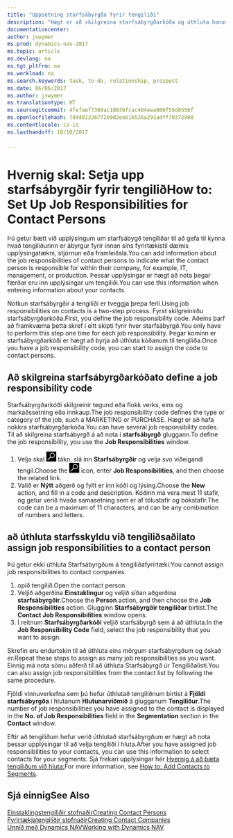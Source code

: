 ```yaml
---
title: "Uppsetning starfsábyrgða fyrir tengiliði"
description: "Hægt er að skilgreina starfsábyrgðarkóða og úthluta honum til tengiliðs til að gefa til kynna hvaða verkhluta tengiliður þinn ber ábyrgð á í sínu fyrirtæki, t.d. upplýsingatækni eða framleiðslu."
documentationcenter: 
author: jswymer
ms.prod: dynamics-nav-2017
ms.topic: article
ms.devlang: na
ms.tgt_pltfrm: na
ms.workload: na
ms.search.keywords: task, to-do, relationship, prospect
ms.date: 06/06/2017
ms.author: jswymer
ms.translationtype: HT
ms.sourcegitcommit: 4fefaef7380ac10836fcac404eea006f55d8556f
ms.openlocfilehash: 7d4481226772b902eeb1b526a291adff70372908
ms.contentlocale: is-is
ms.lasthandoff: 10/16/2017

---
```

# <a name="how-to-set-up-job-responsibilities-for-contact-persons"></a><span data-ttu-id="1dc06-103">Hvernig skal: Setja upp starfsábyrgðir fyrir tengilið</span><span class="sxs-lookup"><span data-stu-id="1dc06-103">How to: Set Up Job Responsibilities for Contact Persons</span></span>
<span data-ttu-id="1dc06-104">Þú getur bætt við upplýsingum um starfsábygð tengiliðar til að gefa til kynna hvað tengiliðurinn er ábyrgur fyrir innan síns fyrirtækistil dæmis upplýsingatækni, stjórnun eða framleiðsla.</span><span class="sxs-lookup"><span data-stu-id="1dc06-104">You can add information about the job responsibilities of contact persons to indicate what the contact person is responsible for within their company, for example, IT, management, or production.</span></span> <span data-ttu-id="1dc06-105">Þessar upplýsingar er hægt að nota þegar færðar eru inn upplýsingar um tengiliði.</span><span class="sxs-lookup"><span data-stu-id="1dc06-105">You can use this information when entering information about your contacts.</span></span>

<span data-ttu-id="1dc06-106">Notkun starfsábyrgðir á tengiliði er tveggja þrepa ferli.</span><span class="sxs-lookup"><span data-stu-id="1dc06-106">Using job responsibilities on contacts is a two-step process.</span></span> <span data-ttu-id="1dc06-107">Fyrst skilgreinirðu starfsábyrgðarkóða.</span><span class="sxs-lookup"><span data-stu-id="1dc06-107">First, you define the job responsibility code.</span></span> <span data-ttu-id="1dc06-108">Aðeins þarf að framkvæma þetta skref í eitt skipti fyrir hver starfsábyrgð.</span><span class="sxs-lookup"><span data-stu-id="1dc06-108">You only have to perform this step one time for each job responsibility.</span></span> <span data-ttu-id="1dc06-109">Þegar kominn er starfsábyrgðarkóði er hægt að byrja að úthluta kóðanum til tengiliða.</span><span class="sxs-lookup"><span data-stu-id="1dc06-109">Once you have a job responsibility code, you can start to assign the code to contact persons.</span></span>

## <a name="to-define-a-job-responsibility-code"></a><span data-ttu-id="1dc06-110">Að skilgreina starfsábyrgðarkóða</span><span class="sxs-lookup"><span data-stu-id="1dc06-110">to define a job responsibility code</span></span>
<span data-ttu-id="1dc06-111">Starfsábyrgðarkóði skilgreinir tegund eða flokk verks, eins og markaðssetning eða innkaup.</span><span class="sxs-lookup"><span data-stu-id="1dc06-111">The job responsibility code defines the type or category of the job, such a MARKETING or PURCHASE.</span></span> <span data-ttu-id="1dc06-112">Hægt er að hafa nokkra starfsábyrgðarkóða.</span><span class="sxs-lookup"><span data-stu-id="1dc06-112">You can have several job responsibility codes.</span></span> <span data-ttu-id="1dc06-113">Til að skilgreina starfsábyrgð á að nota í **starfsábyrgð** gluggann.</span><span class="sxs-lookup"><span data-stu-id="1dc06-113">To define the job responsibility, you use the **Job Responsibilities** window.</span></span>

1. <span data-ttu-id="1dc06-114">Velja skal ![Leit að síðu eða skýrslu](media/ui-search/search_small.png "Leit að síðu eða skýrslu táknið") tákn, slá inn **Starfsábyrgðir** og velja svo viðeigandi tengil.</span><span class="sxs-lookup"><span data-stu-id="1dc06-114">Choose the ![Search for Page or Report](media/ui-search/search_small.png "Search for Page or Report icon") icon, enter **Job Responsibilities**, and then choose the related link.</span></span>
2. <span data-ttu-id="1dc06-115">Valið er **Nýtt** aðgerð og fyllt er inn kóði og lýsing.</span><span class="sxs-lookup"><span data-stu-id="1dc06-115">Choose the **New** action, and fill in a code and description.</span></span> <span data-ttu-id="1dc06-116">Kóðinn má vera mest 11 stafir, og getur verið hvaða samasetning sem er af tölustafir og bókstafir.</span><span class="sxs-lookup"><span data-stu-id="1dc06-116">The code can be a maximum of 11 characters, and can be any combination of numbers and letters.</span></span>

## <a name="to-assign-job-responsibilities-to-a-contact-person"></a><span data-ttu-id="1dc06-117">að úthluta starfsskyldu við tengiliðsaðila</span><span class="sxs-lookup"><span data-stu-id="1dc06-117">to assign job responsibilities to a contact person</span></span>
<span data-ttu-id="1dc06-118">Þú getur ekki úthluta Starfsábyrgðum á tengiliðafyrirtæki:</span><span class="sxs-lookup"><span data-stu-id="1dc06-118">You cannot assign job responsibilities to contact companies.</span></span>

1. <span data-ttu-id="1dc06-119">opið tengilið.</span><span class="sxs-lookup"><span data-stu-id="1dc06-119">Open the contact person.</span></span>
2. <span data-ttu-id="1dc06-120">Veljið aðgerðina **Einstaklingur** og veljið síðan aðgerðina **starfsábyrgðir**.</span><span class="sxs-lookup"><span data-stu-id="1dc06-120">Choose the **Person** action, and then choose the **Job Responsibilities** action.</span></span> <span data-ttu-id="1dc06-121">Glugginn **Starfsábyrgðir tengiliðar** birtist.</span><span class="sxs-lookup"><span data-stu-id="1dc06-121">The **Contact Job Responsibilities** window opens.</span></span>
3. <span data-ttu-id="1dc06-122">Í reitnum **Starfsábyrgðarkóði** veljið starfsábyrgð sem á að úthluta.</span><span class="sxs-lookup"><span data-stu-id="1dc06-122">In the **Job Responsibility Code** field, select the job responsibility that you want to assign.</span></span>

<span data-ttu-id="1dc06-123">Skrefin eru endurtekin til að úthluta eins mörgum starfsábyrgðum og óskað er.</span><span class="sxs-lookup"><span data-stu-id="1dc06-123">Repeat these steps to assign as many job responsibilities as you want.</span></span> <span data-ttu-id="1dc06-124">Einnig má nota sömu aðferð til að úthluta Starfsábyrgð úr Tengiliðalisti.</span><span class="sxs-lookup"><span data-stu-id="1dc06-124">You can also assign job responsibilities from the contact list by following the same procedure.</span></span>

<span data-ttu-id="1dc06-125">Fjöldi vinnuverkefna sem þú hefur úthlutað tengiliðnum birtist á **Fjöldi starfsábyrgða** í hlutanum **Hlutunarviðmið** á glugganum **Tengiliður**.</span><span class="sxs-lookup"><span data-stu-id="1dc06-125">The number of job responsibilities you have assigned to the contact is displayed in the **No. of Job Responsibilities** field in the **Segmentation** section in the **Contact** window.</span></span>

<span data-ttu-id="1dc06-126">Eftir að tengiliðum hefur verið úthlutað starfsábyrgðum er hægt að nota þessar upplýsingar til að velja tengiliði í hluta.</span><span class="sxs-lookup"><span data-stu-id="1dc06-126">After you have assigned job responsibilities to your contacts, you can use this information to select contacts for your segments.</span></span> <span data-ttu-id="1dc06-127">Sjá frekari upplýsingar hér [Hvernig á að bæta tengiliðum við hluta:](marketing-add-contact-segment.md)</span><span class="sxs-lookup"><span data-stu-id="1dc06-127">For more information, see [How to: Add Contacts to Segments](marketing-add-contact-segment.md).</span></span>

## <a name="see-also"></a><span data-ttu-id="1dc06-128">Sjá einnig</span><span class="sxs-lookup"><span data-stu-id="1dc06-128">See Also</span></span>
[<span data-ttu-id="1dc06-129">Einstaklingstengiliðir stofnaðir</span><span class="sxs-lookup"><span data-stu-id="1dc06-129">Creating Contact Persons</span></span>](marketing-create-contact-persons.md)  
[<span data-ttu-id="1dc06-130">Fyrirtækjatengiliðir stofnaðir</span><span class="sxs-lookup"><span data-stu-id="1dc06-130">Creating Contact Companies</span></span>](marketing-create-contact-companies.md)  
[<span data-ttu-id="1dc06-131">Unnið með Dynamics NAV</span><span class="sxs-lookup"><span data-stu-id="1dc06-131">Working with Dynamics NAV</span></span>](ui-work-product.md)

